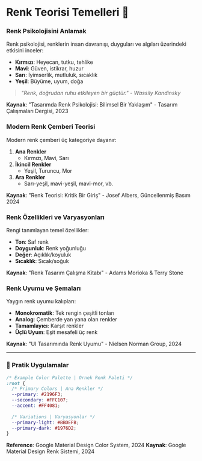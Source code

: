 # Renk Teorisi Temelleri 🎨

### Renk Psikolojisini Anlamak

Renk psikolojisi, renklerin insan davranışı, duyguları ve algıları üzerindeki etkisini inceler:

* **Kırmızı**: Heyecan, tutku, tehlike
* **Mavi**: Güven, istikrar, huzur
* **Sarı**: İyimserlik, mutluluk, sıcaklık
* **Yeşil**: Büyüme, uyum, doğa

> *"Renk, doğrudan ruhu etkileyen bir güçtür." - Wassily Kandinsky*

**Kaynak**: "Tasarımda Renk Psikolojisi: Bilimsel Bir Yaklaşım" - Tasarım Çalışmaları Dergisi, 2023

### Modern Renk Çemberi Teorisi

Modern renk çemberi üç kategoriye dayanır:

1. **Ana Renkler**
    * Kırmızı, Mavi, Sarı
2. **İkincil Renkler**
    * Yeşil, Turuncu, Mor
3. **Ara Renkler**
    * Sarı-yeşil, mavi-yeşil, mavi-mor, vb.

**Kaynak**: "Renk Teorisi: Kritik Bir Giriş" - Josef Albers, Güncellenmiş Basım 2024

### Renk Özellikleri ve Varyasyonları

Rengi tanımlayan temel özellikler:

* **Ton**: Saf renk
* **Doygunluk**: Renk yoğunluğu
* **Değer**: Açıklık/koyuluk
* **Sıcaklık**: Sıcak/soğuk

**Kaynak**: "Renk Tasarım Çalışma Kitabı" - Adams Morioka & Terry Stone

### Renk Uyumu ve Şemaları

Yaygın renk uyumu kalıpları:

* **Monokromatik**: Tek rengin çeşitli tonları
* **Analog**: Çemberde yan yana olan renkler
* **Tamamlayıcı**: Karşıt renkler
* **Üçlü Uyum**: Eşit mesafeli üç renk

**Kaynak**: "UI Tasarımında Renk Uyumu" - Nielsen Norman Group, 2024

---

### 🎨 Pratik Uygulamalar

```css
/* Example Color Palette | Örnek Renk Paleti */
:root {
  /* Primary Colors | Ana Renkler */
  --primary: #2196F3;
  --secondary: #FFC107;
  --accent: #FF4081;
  
  /* Variations | Varyasyonlar */
  --primary-light: #BBDEFB;
  --primary-dark: #1976D2;
}
```

**Reference**: Google Material Design Color System, 2024
**Kaynak**: Google Material Design Renk Sistemi, 2024